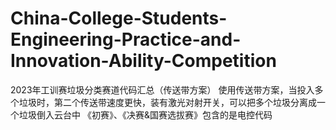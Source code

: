 # China-College-Students-Engineering-Practice-and-Innovation-Ability-Competition
2023年工训赛垃圾分类赛道代码汇总（传送带方案）
使用传送带方案，当投入多个垃圾时，第二个传送带速度更快，装有激光对射开关，可以把多个垃圾分离成一个垃圾倒入云台中
《初赛》、《决赛&国赛选拔赛》包含的是电控代码
